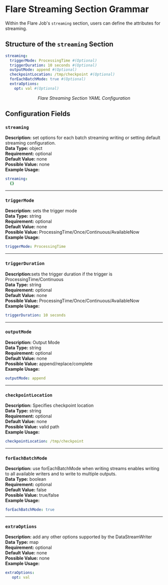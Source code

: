 # Flare Streaming Section Grammar

Within the Flare Job's `streaming` section, users can define the attributes for streaming. 

## Structure of the `streaming` Section

```yaml
streaming:
  triggerMode: ProcessingTime #(Optional)
  triggerDuration: 10 seconds #(Optional)
  outputMode: append #(Optional)
  checkpointLocation: /tmp/checkpoint #(Optional)
  forEachBatchMode: true #(Optional)
  extraOptions:
    opt: val #(Optional)
```
<center><i> Flare Streaming Section YAML Configuration </i></center>

## Configuration Fields

### **`streaming`**
<b>Description:</b> set options for each batch streaming writing or setting default streaming configuration.<br>
<b>Data Type:</b> object <br>
<b>Requirement:</b> optional<br>
<b>Default Value:</b> none <br>
<b>Possible Value:</b> none <br>
<b>Example Usage:</b>

```yaml
streaming:
  {}
```

---

### **`triggerMode`**
<b>Description:</b> sets the trigger mode<br>
<b>Data Type:</b> string <br>
<b>Requirement:</b> optional <br>
<b>Default Value:</b> none <br>
<b>Possible Value:</b> ProcessingTime/Once/Continuous/AvailableNow<br>
<b>Example Usage:</b>

```yaml
triggerMode: ProcessingTime
```

---

### **`triggerDuration`**
<b>Description:</b>sets the trigger duration if the trigger is ProcessingTime/Continuous <br>
<b>Data Type:</b> string <br>
<b>Requirement:</b> optional <br>
<b>Default Value:</b> none <br>
<b>Possible Value:</b> ProcessingTime/Once/Continuous/AvailableNow<br>
<b>Example Usage:</b>

```yaml
triggerDuration: 10 seconds
```

---

### **`outputMode`**
<b>Description:</b> Output Mode <br>
<b>Data Type:</b> string <br>
<b>Requirement:</b> optional <br>
<b>Default Value:</b> none <br>
<b>Possible Value:</b> append/replace/complete<br>
<b>Example Usage:</b>

```yaml
outputMode: append
```

---

### **`checkpointLocation`**
<b>Description:</b> Specifies checkpoint location <br>
<b>Data Type:</b> string <br>
<b>Requirement:</b> optional <br>
<b>Default Value:</b> none <br>
<b>Possible Value:</b> valid path<br>
<b>Example Usage:</b>

```yaml
checkpointLocation: /tmp/checkpoint
```

---

### **`forEachBatchMode`**
<b>Description:</b> use forEachBatchMode when writing streams enables writing to all available writers and to write to multiple outputs. <br>
<b>Data Type:</b> boolean <br>
<b>Requirement:</b> optional <br>
<b>Default Value:</b> false <br>
<b>Possible Value:</b> true/false<br>
<b>Example Usage:</b>

```yaml
forEachBatchMode: true
```

---

### **`extraOptions`**
<b>Description:</b> add any other options supported by the DataStreamWriter <br>
<b>Data Type:</b> map <br>
<b>Requirement:</b> optional <br>
<b>Default Value:</b> none <br>
<b>Possible Value:</b> none<br>
<b>Example Usage:</b>

```yaml
extraOptions:
   opt: val 
```